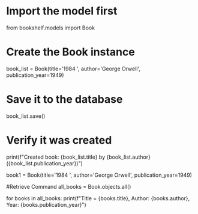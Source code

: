 # Import the model first
from bookshelf.models import Book

# Create the Book instance
book_list = Book(title='1984 ', author='George Orwell', publication_year=1949)

# Save it to the database
book_list.save()

# Verify it was created
print(f"Created book: {book_list.title} by {book_list.author} ({book_list.publication_year})")

book1 = Book(title='1984 ', author='George Orwell', publication_year=1949)

#Retrieve Command
all_books = Book.objects.all()

for books in all_books:
   print(f"Title = {books.title}, Author: {books.author}, Year: {books.publication_year}")